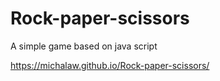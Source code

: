 # Rock-paper-scissors
A simple game based on java script

https://michalaw.github.io/Rock-paper-scissors/

